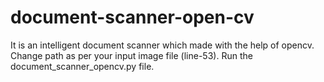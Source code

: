 # document-scanner-open-cv
It is an intelligent document scanner which made with the help of opencv.
Change path as per your input image file (line-53).
Run the document_scanner_opencv.py file.
